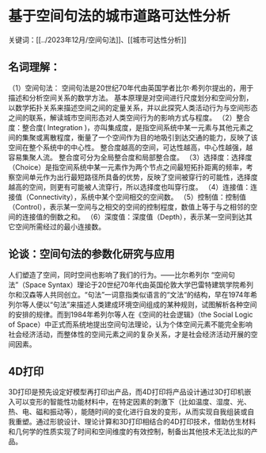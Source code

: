 # 基于空间句法的城市道路可达性分析
关键词：[[../2023年12月/空间句法]]、[[城市可达性分析]]
## 名词理解：
（1）空间句法：
空间句法是20世纪70年代由英国学者比尔·希列尔提出的，用于描述和分析空间关系的数学方法。
基本原理是对空间进行尺度划分和空间分割，以数学拓扑关系来描述空间之间的定量关系，并以此探究人类活动行为与空间形态之间的联系，解读城市空间形态对人类空间行为的影响方式与程度。
（2）整合度：整合度( Integration )，亦叫集成度，是指空间系统中某一元素与其他元素之间的集聚或离散程度，衡量了一个空间作为目的地吸引到达交通的能力，反映了该空间在整个系统中的中心性。
整合度越高的空间，可达性越高，中心性越强，越容易集聚人流。
整合度可分为全局整合度和局部整合度。
（3）选择度：选择度（Choice）是指空间系统中某一元素作为两个节点之间最短拓扑距离的频率，考察空间单元作为出行最短路径所具备的优势，反映了空间被穿行的可能性，选择度越高的空间，则更有可能被人流穿行，所以选择度也叫穿行度。
（4）连接值：连接值（Connectivity），系统中某个空间相交的空间数。
（5）控制值：控制值（Control），表示某一空间与之相交的空间的控制程度，数值上等于与之相邻的空间的连接值的倒数之和。
（6）深度值：深度值（Depth），表示某一空间到达其它空间所需经过的最小连接数。
## 论谈：空间句法的参数化研究与应用
人们塑造了空间，同时空间也影响了我们的行为。——比尔希列尔
“空间句法”（Space Syntax）理论于20世纪70年代由英国伦敦大学巴雷特建筑学院希列尔和汉森等人共同创立。“句法”一词意指类似语言的“文法“的结构，早在1974年希列尔等人便以“句法”来描述人类建成环境空间组成的某种规则，试图解析各种空间的安排的规律。而到1984年希列尔等人在《空间的社会逻辑》（the Social Logic of Space）中正式而系统地提出空间句法理论，认为个体空间元素不能完全影响社会经济活动，而整体性的空间元素之间的复杂关系，才是社会经济活动开展的空间因素。
## 4D打印
3D打印是预先设定好模型再打印出产品，而4D打印将产品设计通过3D打印机嵌入可以变形的智能性功能材料中，在特定因素的刺激下（比如温度、湿度、光、热、电、磁和振动等），能随时间的变化进行自发的变形，从而实现自我组装或自我重塑。通过形貌设计、理论计算和3D打印相结合的4D打印技术，借助仿生材料和几何学的性质实现了时间和空间维度的有效控制，制备出其他技术无法比拟的产品。